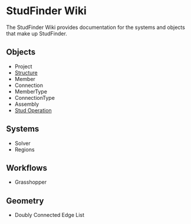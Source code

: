 # StudFinder Wiki

The StudFinder Wiki provides documentation for the systems and objects that make up StudFinder.

## Objects

- Project
- [Structure](./Objects-Structure.md)
- Member
- Connection
- MemberType
- ConnectionType
- Assembly
- [Stud Operation](./Objects-StudOperation.md)

## Systems

- Solver
- Regions


## Workflows

- Grasshopper

## Geometry

- Doubly Connected Edge List

